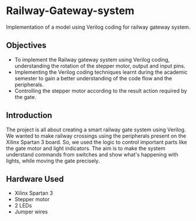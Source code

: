# Railway-Gateway-system
Implementation of a model using Verilog coding for railway gateway system.
## Objectives
- To implement the Railway gateway system using Verilog coding, understanding the rotation of the stepper motor, output and input pins.<br>
- Implementing the Verilog coding techniques learnt during the academic semester to gain a better understanding of the code flow and the peripherals.<br>
- Controlling the stepper motor according to the result action required by the gate.<br>
## Introduction
The project is all about creating a smart railway gate system using Verilog. We wanted to make railway crossings using the peripherals present on the Xilinx Spartan 3 board. So, we used the logic to control important parts like the gate motor and light indicators. The aim is to make the system understand commands from switches and show what's happening with lights, while moving the gate precisely. 
## Hardware Used
- Xilinx Spartan 3
- Stepper motor
- 2 LEDs
- Jumper wires
